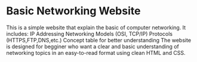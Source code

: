 # Basic Networking Website
This is a simple website that explain the basic of computer networking. It includes:
IP Addressing
Networking Models (OSI, TCP/IP)
Protocols (HTTPS,FTP,DNS,etc.)
Concept table for better understanding
The website is designed for begginer who want a clear and basic understanding of networking topics in an easy-to-read format using clean HTML and CSS.
